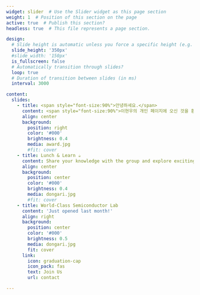 ```yaml
---
widget: slider  # Use the Slider widget as this page section
weight: 1  # Position of this section on the page
active: true  # Publish this section?
headless: true  # This file represents a page section.

design:
  # Slide height is automatic unless you force a specific height (e.g. '400px')
  slide_height: '350px'
  #slide_width: '150px'
  is_fullscreen: false
  # Automatically transition through slides?
  loop: true
  # Duration of transition between slides (in ms)
  interval: 3000

content:
  slides:
    - title: <span style="font-size:90%">안녕하세요.</span>
      content: <span style="font-size:90%">이현우의 개인 페이지에 오신 것을 환영합니다!<span style="font-size:90%">
      align: center
      background:
        position: right
        color: '#000'
        brightness: 0.4
        media: award.jpg
        #fit: cover
    - title: Lunch & Learn ☕️
      content: Share your knowledge with the group and explore exciting new topics together!
      align: center
      background:
        position: center
        color: '#000'
        brightness: 0.4
        media: dongari.jpg
        #fit: cover
    - title: World-Class Semiconductor Lab
      content: 'Just opened last month!'
      align: right
      background:
        position: center
        color: '#000'
        brightness: 0.5
        media: dongari.jpg
        fit: cover
      link:
        icon: graduation-cap
        icon_pack: fas
        text: Join Us
        url: contact

---
```

